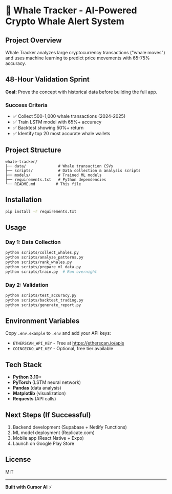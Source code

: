 # 🐋 Whale Tracker - AI-Powered Crypto Whale Alert System

## Project Overview
Whale Tracker analyzes large cryptocurrency transactions ("whale moves") and uses machine learning to predict price movements with 65-75% accuracy.

## 48-Hour Validation Sprint
**Goal:** Prove the concept with historical data before building the full app.

### Success Criteria
- ✅ Collect 500-1,000 whale transactions (2024-2025)
- ✅ Train LSTM model with 65%+ accuracy
- ✅ Backtest showing 50%+ return
- ✅ Identify top 20 most accurate whale wallets

## Project Structure
```
whale-tracker/
├── data/              # Whale transaction CSVs
├── scripts/           # Data collection & analysis scripts
├── models/            # Trained ML models
├── requirements.txt   # Python dependencies
└── README.md         # This file
```

## Installation
```bash
pip install -r requirements.txt
```

## Usage

### Day 1: Data Collection
```bash
python scripts/collect_whales.py
python scripts/analyze_patterns.py
python scripts/rank_whales.py
python scripts/prepare_ml_data.py
python scripts/train.py  # Run overnight
```

### Day 2: Validation
```bash
python scripts/test_accuracy.py
python scripts/backtest_trading.py
python scripts/generate_report.py
```

## Environment Variables
Copy `.env.example` to `.env` and add your API keys:
- `ETHERSCAN_API_KEY` - Free at https://etherscan.io/apis
- `COINGECKO_API_KEY` - Optional, free tier available

## Tech Stack
- **Python 3.10+**
- **PyTorch** (LSTM neural network)
- **Pandas** (data analysis)
- **Matplotlib** (visualization)
- **Requests** (API calls)

## Next Steps (If Successful)
1. Backend development (Supabase + Netlify Functions)
2. ML model deployment (Replicate.com)
3. Mobile app (React Native + Expo)
4. Launch on Google Play Store

## License
MIT

---
**Built with Cursor AI** ⚡


